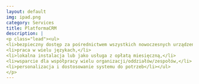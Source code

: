 ```yaml
---
layout: default
img: ipad.png
category: Services
title: PlatformaCRM 
description: |
<p class="lead"><ul>
<li>bezpieczny dostęp za pośrednictwem wszystkich nowoczesnych urządzeń do twoich danych,</li>
<li>praca w wielu językach,</li>
<li>lokalna instalacja lub jako usługa z opłatą miesięczną,</li>
<li>wsparcie dla współpracy wielu organizacji/oddziałów/zespołów,</li>
<li>personalizacja i dostosowanie systemu do potrzeb</li></ul>
</p>
---
```

